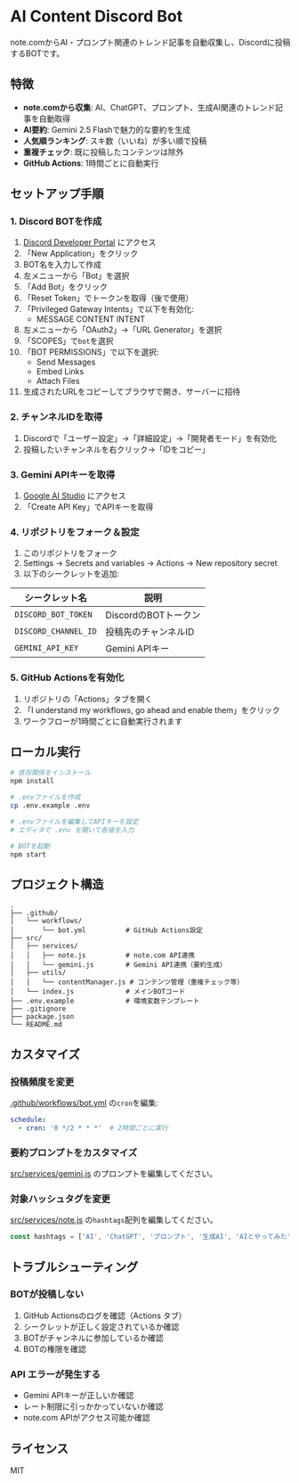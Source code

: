 # AI Content Discord Bot

note.comからAI・プロンプト関連のトレンド記事を自動収集し、Discordに投稿するBOTです。

## 特徴

- **note.comから収集**: AI、ChatGPT、プロンプト、生成AI関連のトレンド記事を自動取得
- **AI要約**: Gemini 2.5 Flashで魅力的な要約を生成
- **人気順ランキング**: スキ数（いいね）が多い順で投稿
- **重複チェック**: 既に投稿したコンテンツは除外
- **GitHub Actions**: 1時間ごとに自動実行

## セットアップ手順

### 1. Discord BOTを作成

1. [Discord Developer Portal](https://discord.com/developers/applications) にアクセス
2. 「New Application」をクリック
3. BOT名を入力して作成
4. 左メニューから「Bot」を選択
5. 「Add Bot」をクリック
6. 「Reset Token」でトークンを取得（後で使用）
7. 「Privileged Gateway Intents」で以下を有効化:
   - MESSAGE CONTENT INTENT
8. 左メニューから「OAuth2」→「URL Generator」を選択
9. 「SCOPES」で`bot`を選択
10. 「BOT PERMISSIONS」で以下を選択:
    - Send Messages
    - Embed Links
    - Attach Files
11. 生成されたURLをコピーしてブラウザで開き、サーバーに招待

### 2. チャンネルIDを取得

1. Discordで「ユーザー設定」→「詳細設定」→「開発者モード」を有効化
2. 投稿したいチャンネルを右クリック→「IDをコピー」

### 3. Gemini APIキーを取得

1. [Google AI Studio](https://makersuite.google.com/app/apikey) にアクセス
2. 「Create API Key」でAPIキーを取得

### 4. リポジトリをフォーク＆設定

1. このリポジトリをフォーク
2. Settings → Secrets and variables → Actions → New repository secret
3. 以下のシークレットを追加:

| シークレット名 | 説明 |
|-------------|------|
| `DISCORD_BOT_TOKEN` | DiscordのBOTトークン |
| `DISCORD_CHANNEL_ID` | 投稿先のチャンネルID |
| `GEMINI_API_KEY` | Gemini APIキー |

### 5. GitHub Actionsを有効化

1. リポジトリの「Actions」タブを開く
2. 「I understand my workflows, go ahead and enable them」をクリック
3. ワークフローが1時間ごとに自動実行されます

## ローカル実行

```bash
# 依存関係をインストール
npm install

# .envファイルを作成
cp .env.example .env

# .envファイルを編集してAPIキーを設定
# エディタで .env を開いて各値を入力

# BOTを起動
npm start
```

## プロジェクト構造

```
.
├── .github/
│   └── workflows/
│       └── bot.yml          # GitHub Actions設定
├── src/
│   ├── services/
│   │   ├── note.js          # note.com API連携
│   │   └── gemini.js        # Gemini API連携（要約生成）
│   ├── utils/
│   │   └── contentManager.js # コンテンツ管理（重複チェック等）
│   └── index.js             # メインBOTコード
├── .env.example             # 環境変数テンプレート
├── .gitignore
├── package.json
└── README.md
```

## カスタマイズ

### 投稿頻度を変更

[.github/workflows/bot.yml](.github/workflows/bot.yml#L14) の`cron`を編集:

```yaml
schedule:
  - cron: '0 */2 * * *'  # 2時間ごとに実行
```

### 要約プロンプトをカスタマイズ

[src/services/gemini.js](src/services/gemini.js) のプロンプトを編集してください。

### 対象ハッシュタグを変更

[src/services/note.js](src/services/note.js) の`hashtags`配列を編集してください。

```javascript
const hashtags = ['AI', 'ChatGPT', 'プロンプト', '生成AI', 'AIとやってみた'];
```

## トラブルシューティング

### BOTが投稿しない

1. GitHub Actionsのログを確認（Actions タブ）
2. シークレットが正しく設定されているか確認
3. BOTがチャンネルに参加しているか確認
4. BOTの権限を確認

### API エラーが発生する

- Gemini APIキーが正しいか確認
- レート制限に引っかかっていないか確認
- note.com APIがアクセス可能か確認

## ライセンス

MIT
